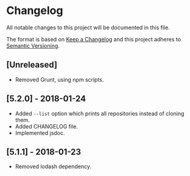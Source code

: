 # Changelog
All notable changes to this project will be documented in this file.

The format is based on [Keep a Changelog](http://keepachangelog.com/en/1.0.0/)
and this project adheres to [Semantic Versioning](http://semver.org/spec/v2.0.0.html).

## [Unreleased]

- Removed Grunt, using npm scripts.

## [5.2.0] - 2018-01-24

- Added `--list` option which prints all repositories instead of cloning them.
- Added CHANGELOG file.
- Implemented jsdoc.

## [5.1.1] - 2018-01-23

- Removed lodash dependency.
